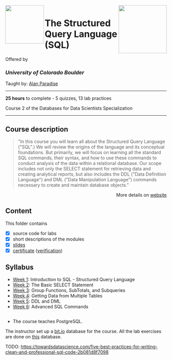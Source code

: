 <a href="https://www.coursera.org/learn/the-structured-query-language-sql">
  <img src="/img/The_Structured_Query_Language_(SQL)_logo.avif" width="150" height="150" align="right">
</a>

<img src="https://upload.wikimedia.org/wikipedia/commons/c/c3/Colorado_Buffaloes_wordmark.svg" width="120" height="120" align="left">

# The Structured Query Language (SQL)

Offered by 
### *University of Colorado Boulder*

Taught by: [Alan Paradise](https://www.coursera.org/instructor/alan-paradise)

---

**25 hours** to complete - 5 quizzes, 13 lab practices

Course 2 of the Databases for Data Scientists Specialization

---

## Course description

>"In this course you will learn all about the Structured Query Language ("SQL".)   We will review the origins of the language and its conceptual foundations.  But primarily, we will focus on learning all the standard SQL commands, their syntax, and how to use these commands to conduct analysis of the data within a relational database.  Our scope includes not only the SELECT statement for retrieving data and creating analytical reports, but also includes the DDL ("Data Definition Language") and DML ("Data Manipulation Language") commands necessary to create and maintain database objects."

<p align="right">More details on <a href="https://https://www.coursera.org/learn/the-structured-query-language-sql">website</a></p>

## Content
This folder contains 
- [x] source code for labs
- [x] short descriptions of the modules 
- [x] [slides](./Slides) 
- [x] [certificate](./Certificate/Coursera%20Certificate%20The%20Structured%20Query%20Language%20(SQL).pdf) ([verification](https://www.coursera.org/account/accomplishments/certificate/HS8PCQ2LVVQN))

## Syllabus
- [Week 1](./Week%201): Introduction to SQL - Structured Query Language
- [Week 2](./Week%202): The Basic SELECT Statement
- [Week 3](./Week%203): Group Functions, SubTotals, and Subqueries
- [Week 4](./Week%204): Getting Data from Multiple Tables
- [Week 5](./Week%205): DDL and DML
- [Week 6](./Week%206): Advanced SQL Commands

##
- The course teaches PostgreSQL.

The instructor set up a [bit.io](https://bit.io/) database for the course. All the lab exercises are done on [this](https://bit.io/alanparadise/nw) database.



TODO: https://towardsdatascience.com/five-best-practices-for-writing-clean-and-professional-sql-code-2b081d8f7098
